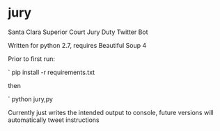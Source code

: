 # jury
Santa Clara Superior Court Jury Duty Twitter Bot

Written for python 2.7, requires Beautiful Soup 4

Prior to first run:

` pip install -r requirements.txt

then

` python jury,py

Currently just writes the intended output to console, future versions will automatically tweet instructions
